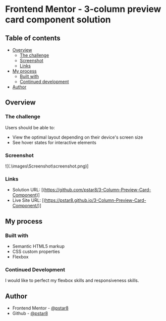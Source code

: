 # Frontend Mentor - 3-column preview card component solution

## Table of contents

- [Overview](#overview)
  - [The challenge](#the-challenge)
  - [Screenshot](#screenshot)
  - [Links](#links)
- [My process](#my-process)
  - [Built with](#built-with)
  - [Continued development](#continued-development)
- [Author](#author)

## Overview

### The challenge

Users should be able to:

- View the optimal layout depending on their device's screen size
- See hover states for interactive elements

### Screenshot

![(.\images\Screenshot\screenshot.png)]

### Links

- Solution URL: [(https://github.com/pstar8/3-Column-Preview-Card-Component)]
- Live Site URL: [(https://pstar8.github.io/3-Column-Preview-Card-Component/)]

## My process

### Built with

- Semantic HTML5 markup
- CSS custom properties
- Flexbox

### Continued Development

I would like to perfect my flexbox skills and responsiveness skills.

## Author

- Frontend Mentor - [@pstar8](https://www.frontendmentor.io/profile/pstar8)
- Github - [@pstar8](https://github.com/pstar8)
